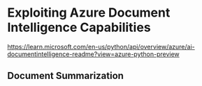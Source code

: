 # Exploiting Azure Document Intelligence Capabilities

https://learn.microsoft.com/en-us/python/api/overview/azure/ai-documentintelligence-readme?view=azure-python-preview

## Document Summarization

